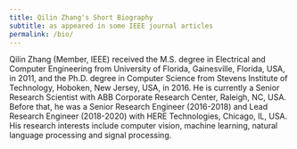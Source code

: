 ```yaml
---
title: Qilin Zhang's Short Biography
subtitle: as appeared in some IEEE journal articles
permalink: /bio/
---
```


Qilin Zhang (Member, IEEE) received the M.S. degree in Electrical and Computer Engineering from University of Florida, Gainesville, Florida, USA, in 2011, and the Ph.D. degree in Computer Science from Stevens Institute of Technology, Hoboken, New Jersey, USA, in 2016. He is currently a Senior Research Scientist with ABB Corporate Research Center, Raleigh, NC, USA. Before that, he was a Senior Research Engineer (2016-2018) and Lead Research Engineer (2018-2020) with HERE Technologies, Chicago, IL, USA. His research interests include computer vision, machine learning, natural language processing and signal processing.
